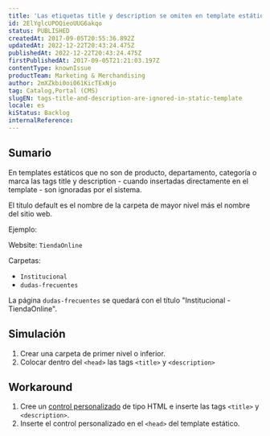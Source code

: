 ```yaml
---
title: 'Las etiquetas title y description se omiten en template estátio'
id: 2ElYglcUPOQieoUUG6akqo
status: PUBLISHED
createdAt: 2017-09-05T20:55:36.892Z
updatedAt: 2022-12-22T20:43:24.475Z
publishedAt: 2022-12-22T20:43:24.475Z
firstPublishedAt: 2017-09-05T21:21:03.197Z
contentType: knownIssue
productTeam: Marketing & Merchandising
author: 2mXZkbi0oi061KicTExNjo
tag: Catalog,Portal (CMS)
slugEN: tags-title-and-description-are-ignored-in-static-template
locale: es
kiStatus: Backlog
internalReference: 
---
```


## Sumario

En templates estáticos que no son de producto, departamento, categoría o marca las tags title y description - cuando insertadas directamente en el template - son ignoradas por el sistema.

El título default es el nombre de la carpeta de mayor nivel más el nombre del sitio web.

Ejemplo:

Website: `TiendaOnline`

Carpetas:
- `Institucional`
- `dudas-frecuentes`
           
La página `dudas-frecuentes` se quedará con el título "Institucional - TiendaOnline".

## Simulación

1. Crear una carpeta de primer nivel o inferior.
2. Colocar dentro del `<head>` las tags `<title>` y `<description>`

## Workaround

1. Cree un [control personalizado](/es/faq/para-que-serve-o-controle-customizado) de tipo HTML e inserte las tags `<title>` y `<description>`.
2. Inserte el control personalizado en el `<head>` del template estático. 

